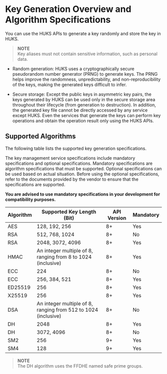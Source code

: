 # Key Generation Overview and Algorithm Specifications

You can use the HUKS APIs to generate a key randomly and store the key in HUKS.
> **NOTE**<br>
> Key aliases must not contain sensitive information, such as personal data.

- Random generation: HUKS uses a cryptographically secure pseudorandom number generator (PRNG) to generate keys. The PRNG helps improve the randomness, unpredictability, and non-reproducibility of the keys, making the generated keys difficult to infer.

- Secure storage: Except the public keys in asymmetric key pairs, the keys generated by HUKS can be used only in the secure storage area throughout their lifecycle (from generation to destruction). In addition, the generated key file cannot be directly accessed by any service except HUKS. Even the services that generate the keys can perform key operations and obtain the operation result only using the HUKS APIs.


## Supported Algorithms

The following table lists the supported key generation specifications.
<!--Del-->
The key management service specifications include mandatory specifications and optional specifications. Mandatory specifications are algorithm specifications that must be supported. Optional specifications can be used based on actual situation. Before using the optional specifications, refer to the documents provided by the vendor to ensure that the specifications are supported.

**You are advised to use mandatory specifications in your development for compatibility purposes.**
<!--DelEnd-->

| Algorithm| Supported Key Length (Bit)| API Version| <!--DelCol4-->Mandatory|
| -------- | -------- | -------- | -------- |
| AES | 128, 192, 256| 8+ | Yes|
| <!--DelRow-->RSA | 512, 768, 1024| 8+ | No|
| RSA | 2048, 3072, 4096| 8+ | Yes|
| HMAC | An integer multiple of 8, ranging from 8 to 1024 (inclusive)| 8+ | Yes|
| <!--DelRow-->ECC | 224 | 8+ | No|
| ECC | 256, 384, 521| 8+ | Yes|
| ED25519 | 256 | 8+ | Yes|
| X25519 | 256 | 8+ | Yes|
| <!--DelRow-->DSA | An integer multiple of 8, ranging from 512 to 1024 (inclusive) | 8+ | No|
| DH | 2048 | 8+ | Yes|
| <!--DelRow-->DH | 3072, 4096| 8+ | No|
| SM2 | 256 | 9+ | Yes|
| SM4 | 128 | 9+ | Yes|

> **NOTE**<br>
> The DH algorithm uses the FFDHE named safe prime groups.
